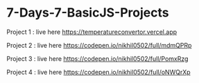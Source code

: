 # 7-Days-7-BasicJS-Projects

Project 1 : live here https://temperatureconvertor.vercel.app

Project 2 : live here https://codepen.io/nikhil0502/full/mdmQPRp

Project 3 : live here https://codepen.io/nikhil0502/full/PomxRzg

Project 4 : live here https://codepen.io/nikhil0502/full/oNWQrXp
